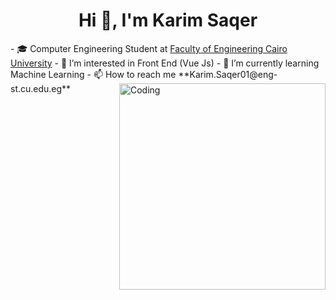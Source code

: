 <h1 align="center">Hi 👋, I'm Karim Saqer</h1>
- 🎓 Computer Engineering Student at <a href="http://eng.cu.edu.eg/ar/">Faculty of Engineering Cairo University</a>
- 👀 I’m interested in Front End (Vue Js)
- 🌱 I’m currently learning Machine Learning
- 📫 How to reach me **Karim.Saqer01@eng-st.cu.edu.eg**
<img align="right" alt="Coding" width="330" src="https://camo.githubusercontent.com/c1dcb74cc1c1835b1d716f5051499a2814c683c806b15f04b0eba492863703e9/68747470733a2f2f63646e2e6472696262626c652e636f6d2f75736572732f3733303730332f73637265656e73686f74732f363538313234332f6176656e746f2e676966">


<!---
karimsaqer/karimsaqer is a ✨ special ✨ repository because its `README.md` (this file) appears on your GitHub profile.
You can click the Preview link to take a look at your changes.
--->
